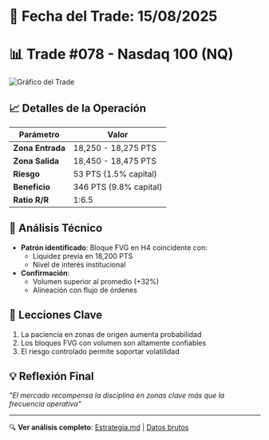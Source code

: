 # 📅 Fecha del Trade: 15/08/2025
# 📊 Trade #078 - Nasdaq 100 (NQ)

![Gráfico del Trade](trade_078.png) <!-- Asegúrate que el nombre coincida exactamente -->

## 📈 Detalles de la Operación
| Parámetro       | Valor               |
|----------------|---------------------|
| **Zona Entrada** | 18,250 - 18,275 PTS |
| **Zona Salida**  | 18,450 - 18,475 PTS |
| **Riesgo**       | 53 PTS (1.5% capital) |
| **Beneficio**    | 346 PTS (9.8% capital) |
| **Ratio R/R**    | 1:6.5              |

## 🎯 Análisis Técnico
- **Patrón identificado**: Bloque FVG en H4 coincidente con:
  - Liquidez previa en 18,200 PTS
  - Nivel de interés institucional
- **Confirmación**: 
  - Volumen superior al promedio (+32%)
  - Alineación con flujo de órdenes

## 📌 Lecciones Clave
1. La paciencia en zonas de origen aumenta probabilidad
2. Los bloques FVG con volumen son altamente confiables
3. El riesgo controlado permite soportar volatilidad

## 💡 Reflexión Final
*"El mercado recompensa la disciplina en zonas clave más que la frecuencia operativa"*

---

🔍 **Ver análisis completo**: [Estrategia.md](estrategia.md) | [Datos brutos](/data/trade_009.csv)